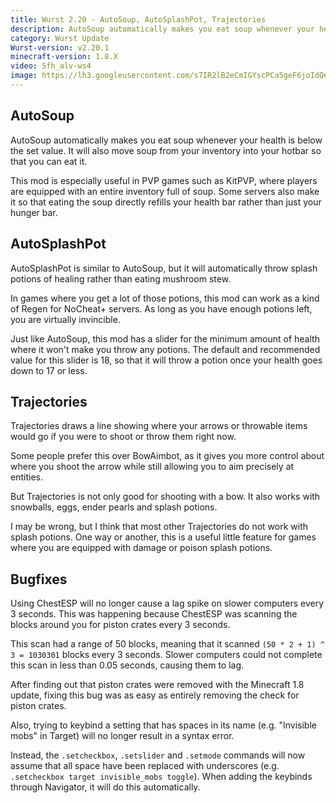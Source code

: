 ```yaml
---
title: Wurst 2.20 - AutoSoup, AutoSplashPot, Trajectories
description: AutoSoup automatically makes you eat soup whenever your health is below the set value. It will also move soup from your inventory into your hotbar so that you can eat it.
category: Wurst Update
Wurst-version: v2.20.1
minecraft-version: 1.8.X
video: 5fh_alv-ws4
image: https://lh3.googleusercontent.com/s7IR2lB2eCmIGYscPCa5geF6joIdQe78Ide5c12dmpyFRBvpPBveiEWsQs4wXHAzpbRbvqwlNlRLoNqBUcfxu2WEx0lSxwVuqFGLzfATvGKh2XTiXpDIb_ORyR9tpRAKlStP_ugywztIYPiwTWrEMPi7t3UkoZpElBYcaM_N0KC9_eKJxT-KKZg96GGpveinZd4kovov3wtlpbU1RImoilyQsU3IsoRcy4Zh2SLt8TZ13anluQ3pMZ9WvcGg0Qdy45a18ijfvGSeVnlqNNQWGqb6K-yZUS1ZTeHRrhhZXrR2uiw-6vve1anHGB3PGRTKUdiL9QJ9mCcacmx_JtuG9BSG0ar5yagQviQOCzv5JX-o0p2yzs9p7egInI8wrvkXbD3iDW5hWTvw2pP_DKeReXjARz6GRNkzBWPZx25oFnXXip2MsCQ4VRmYzUfAlXdn2ZXW2TgVdzIHD9-Vz3JU7HrZ6aFv6NC3qyQFrOGSEUDPGfqSW4sMXx0wsfXnPmW0LV_nuU-mvlboUSUSCWuHR82eAn0QuKdo5npKjmGWP4F2iKQEnJEKQpSKArE3bVPjS30MRbngkjIM3tgP9Lfig_l8S4B9xcH2-j55sf6aNcSLcm44=w1280-h720-no
---
```

## AutoSoup
AutoSoup automatically makes you eat soup whenever your health is below the set value. It will also move soup from your inventory into your hotbar so that you can eat it.

This mod is especially useful in PVP games such as KitPVP, where players are equipped with an entire inventory full of soup. Some servers also make it so that eating the soup directly refills your health bar rather than just your hunger bar.

## AutoSplashPot
AutoSplashPot is similar to AutoSoup, but it will automatically throw splash potions of healing rather than eating mushroom stew.

In games where you get a lot of those potions, this mod can work as a kind of Regen for NoCheat+ servers. As long as you have enough potions left, you are virtually invincible.

Just like AutoSoup, this mod has a slider for the minimum amount of health where it won't make you throw any potions. The default and recommended value for this slider is 18, so that it will throw a potion once your health goes down to 17 or less.

<!--read more-->

## Trajectories
Trajectories draws a line showing where your arrows or throwable items would go if you were to shoot or throw them right now.

Some people prefer this over BowAimbot, as it gives you more control about where you shoot the arrow while still allowing you to aim precisely at entities.

But Trajectories is not only good for shooting with a bow. It also works with snowballs, eggs, ender pearls and splash potions.

I may be wrong, but I think that most other Trajectories do not work with splash potions. One way or another, this is a useful little feature for games where you are equipped with damage or poison splash potions.

## Bugfixes
Using ChestESP will no longer cause a lag spike on slower computers every 3 seconds. This was happening because ChestESP was scanning the blocks around you for piston crates every 3 seconds.

This scan had a range of 50 blocks, meaning that it scanned `(50 * 2 + 1) ^ 3 = 1030301` blocks every 3 seconds. Slower computers could not complete this scan in less than 0.05 seconds, causing them to lag.

After finding out that piston crates were removed with the Minecraft 1.8 update, fixing this bug was as easy as entirely removing the check for piston crates.

Also, trying to keybind a setting that has spaces in its name (e.g. "Invisible mobs" in Target) will no longer result in a syntax error.

Instead, the `.setcheckbox`, `.setslider` and `.setmode` commands will now assume that all space have been replaced with underscores (e.g. `.setcheckbox target invisible_mobs toggle`). When adding the keybinds through Navigator, it will do this automatically.
